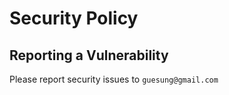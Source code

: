# Security Policy

## Reporting a Vulnerability

Please report security issues to `guesung@gmail.com`
